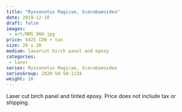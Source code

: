 ```yaml
---
title: "Ryssonotus Magicae, Scarabaeoidea"
date: 2019-12-10
draft: false
images:
 - art/RMS_960.jpg
price: $425 CDN + tax
size: 20 x 20
medium: lasercut birch panel and epoxy
categories:
 - laser
series: Ryssonotus Magicae, Scarabaeoidea
seriesGroup: 2020-50-50-1234
weight: 10
---
```


Laser cut birch panel and tinted epoxy. Price does not include tax or shipping.
